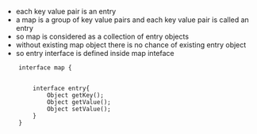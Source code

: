 * each key value pair is an entry
* a map is a group of key value pairs and each key value pair is called an entry 
* so map is considered as a collection of entry objects
* without existing map object there is no chance of existing entry object
* so entry interface is defined inside map inteface
```
    interface map {


        interface entry{
            Object getKey();
            Object getValue();
            Object setValue();
        }
    }



```
